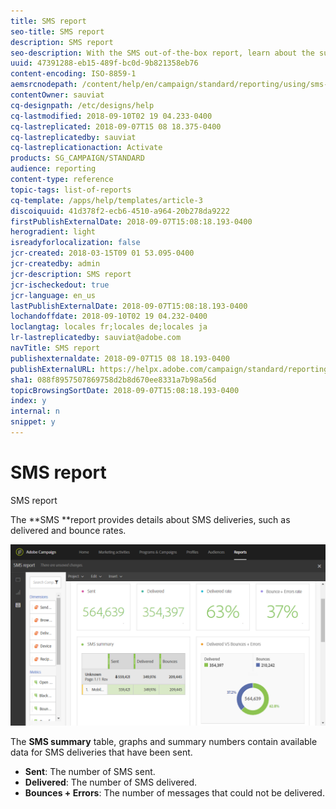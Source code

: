 ```yaml
---
title: SMS report
seo-title: SMS report
description: SMS report
seo-description: With the SMS out-of-the-box report, learn about the success of your SMS deliveries. 
uuid: 47391288-eb15-489f-bc0d-9b821358eb76
content-encoding: ISO-8859-1
aemsrcnodepath: /content/help/en/campaign/standard/reporting/using/sms-report
contentOwner: sauviat
cq-designpath: /etc/designs/help
cq-lastmodified: 2018-09-10T02 19 04.233-0400
cq-lastreplicated: 2018-09-07T15 08 18.375-0400
cq-lastreplicatedby: sauviat
cq-lastreplicationaction: Activate
products: SG_CAMPAIGN/STANDARD
audience: reporting
content-type: reference
topic-tags: list-of-reports
cq-template: /apps/help/templates/article-3
discoiquuid: 41d378f2-ecb6-4510-a964-20b278da9222
firstPublishExternalDate: 2018-09-07T15:08:18.193-0400
herogradient: light
isreadyforlocalization: false
jcr-created: 2018-03-15T09 01 53.095-0400
jcr-createdby: admin
jcr-description: SMS report
jcr-ischeckedout: true
jcr-language: en_us
lastPublishExternalDate: 2018-09-07T15:08:18.193-0400
lochandoffdate: 2018-09-10T02 19 04.232-0400
loclangtag: locales fr;locales de;locales ja
lr-lastreplicatedby: sauviat@adobe.com
navTitle: SMS report
publishexternaldate: 2018-09-07T15 08 18.193-0400
publishExternalURL: https://helpx.adobe.com/campaign/standard/reporting/using/sms-report.html
sha1: 088f8957507869758d2b8d670ee8331a7b98a56d
topicBrowsingSortDate: 2018-09-07T15:08:18.193-0400
index: y
internal: n
snippet: y
---
```


# SMS report

SMS report

The **SMS **report provides details about SMS deliveries, such as delivered and bounce rates.

![](assets/dynamic_report_sms.png)

The **SMS summary** table, graphs and summary numbers contain available data for SMS deliveries that have been sent.

* **Sent**: The number of SMS sent.
* **Delivered**: The number of SMS delivered.
* **Bounces + Errors**: The number of messages that could not be delivered.

